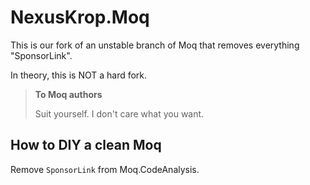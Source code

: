 NexusKrop.Moq
===

<!-- #content -->
This is our fork of an unstable branch of Moq that removes everything
"SponsorLink".

In theory, this is NOT a hard fork.

>
> **To Moq authors**
>
> Suit yourself. I don't care what you want.
>

## How to DIY a clean Moq

Remove `SponsorLink` from Moq.CodeAnalysis.

